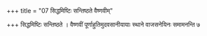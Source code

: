 +++
title = "07 सिद्धमिष्टिः सन्तिष्ठते वैष्णवीम्"

+++
सिद्धमिष्टिः सन्तिष्ठते । वैष्णवीं पूर्णाहुतिमुदवसानीयायाः स्थाने वाजसनेयिनः समामनन्ति ७